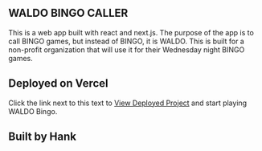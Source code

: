 ## WALDO BINGO CALLER

This is a web app built with react and next.js. The purpose of the app is to call BINGO games, but instead of BINGO, it is WALDO. This is built for a non-profit organization that will use it for their Wednesday night BINGO games. 

## Deployed on Vercel

Click the link next to this text to [View Deployed Project](https://waldo-caller.vercel.app/) and start playing WALDO Bingo. 

## Built by Hank